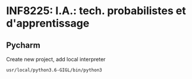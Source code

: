 # INF8225: I.A.: tech. probabilistes et d'apprentissage 


## Pycharm

Create new project, add local interpreter 
```
usr/local/python3.6-GIGL/bin/python3
```
